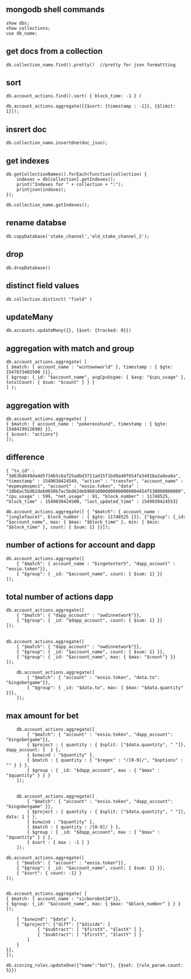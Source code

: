 ## mongodb shell commands

	show dbs;
	show collections;
	use db_name;

## get docs from a collection

	db.collection_name.find().pretty()	//pretty for json formattting

## sort
	db.account_actions.find().sort( { block_time: -1 } )

	db.account_actions.aggregate([{$sort: {timestamp : -1}}, {$limit: 1}]);

## insrert doc
	db.collection_name.insertOne(doc_json);

## get indexes

	db.getCollectionNames().forEach(function(collection) {
   		indexes = db[collection].getIndexes();
   		print("Indexes for " + collection + ":");
   		printjson(indexes);
	});

	db.collection_name.getIndexes();

## rename databse
	db.copyDatabase('stake_channel','old_stake_channel_2');

## drop
	db.dropDatabase()

## distinct field values
	db.collection.distinct( "field" )

## updateMany
	db.accounts.updateMany({}, {$set: {tracked: 0}})

## aggregation with match and group

	db.account_actions.aggregate( [
  	{ $match: { account_name : "wintownworld" }, timestamp : { $gte: 1547673402500 }}},
  	{ $group: {_id: "$account_name", avgCpuUsgae: { $avg: "$cpu_usage" }, totalCount: { $sum: "$count" } } } 
	] );

## aggregation with 
	db.account_actions.aggregate( [
  	{ $match: { account_name : "pokereoshund", timestamp : { $gte: 1548419912698} }},
	{ $count: "actions"}
	]);


## difference
	{ "tx_id" : "3d63bd649da4d5734b5c6af25adbd3711ad15f1bd9a40f654fa3491ba2a8ea0a", "timestamp" : 1549030424549, "action" : "transfer", "account_name" : "mvpmvpmvpmv1", "account" : "eosio.token", "data" : "10b6ac5bd62deb9650b7ac5bd62deb96010000000000000004454f530000000000", "cpu_usage" : 599, "net_usage" : 91, "block_number" : 11748525, "block_time" : 1549030424500, "last_updated_time" : 1549030424553}
	
	db.account_actions.aggregate([ { "$match": { account_name : "junglefaucet", block_number : { $gte: 11748525 }}}, {"$group": {_id: "$account_name", max: { $max: "$block_time" }, min: { $min: "$block_time" }, count: { $sum: 1} }}]);
	

##	number of actions for account and dapp

	db.account_actions.aggregate([ 
		{ "$match": { account_name : "bingotester5", "dapp_account" : "eosio.token"}}, 
		{ "$group": { _id: "$account_name", count: { $sum: 1} }}
	]);

##	total number of actions dapp

	db.account_actions.aggregate([ 
		{ "$match": { "dapp_account" : "owdinnetwork"}}, 
		{ "$group": { _id: "$dapp_account", count: { $sum: 1} }}
	]);

##	

	db.account_actions.aggregate([ 
		{ "$match": { "dapp_account" : "owdinnetwork"}}, 
		{ "$group": { _id: "$account_name", count: { $sum: 1} }},
		{ "$group": { _id: "$account_name", max: { $max: "$count"} }}
	]);

		db.account_actions.aggregate([ 
			{ "$match": { "account" : "eosio.token", "data.to": "bingobetgame"}},
			{ "$group": { _id: "$data.to", max: { $max: "$data.quantity" }}},
		]);

##	max amount for bet

		db.account_actions.aggregate([
			{ "$match": { "account" : "eosio.token", "dapp_account": "bingobetgame"}},
			{ $project : { quantity : { $split: ["$data.quantity", " "]}, dapp_account: 1  } },
			{ $unwind : "$quantity" },
			{ $match : { quantity : { "$regex" : "/[0-9]/", "$options" : "" } } },
			{ $group : { _id: "$dapp_account", max : { "$max" : "$quantity" } } }
		]);

##	

		db.account_actions.aggregate([
			{ "$match": { "account" : "eosio.token", "dapp_account": "bingobetgame" }},
			{ $project : { quantity : { $split: ["$data.quantity", " "]}, data: 1 } },
			{ $unwind : "$quantity" },
			{ $match : { quantity : /[0-9]/ } },
			{ $group : { _id: "$dapp_account", max : { "$max" : "$quantity" } } },
			{ $sort : { max : -1 } }
		]);

	db.account_actions.aggregate([ 
		{ "$match": { "account" : "eosio.token"}}, 
		{ "$group": { _id: "$account_name", count: { $sum: 1} }},
		{ "$sort": { count: -1} }
	]);


	db.account_actions.aggregate( [
  	{ $match: { account_name : "sicborobot24"}},
	{ $group: {_id: "$account_name", max: { $max: "$block_number" } } } 
	]);

		{ "$unwind": "$data" },
		{ "$project": {"diff": {"$divide": [
                { "$subtract": [ "$firstX", "$lastX" ] },
                { "$subtract": [ "$firstY", "$lastY" ] }
            ]
        }
    }},
	]);

	db.scoring_rules.updateOne({"name":"bot"}, {$set: {rule_param.count: 5}})